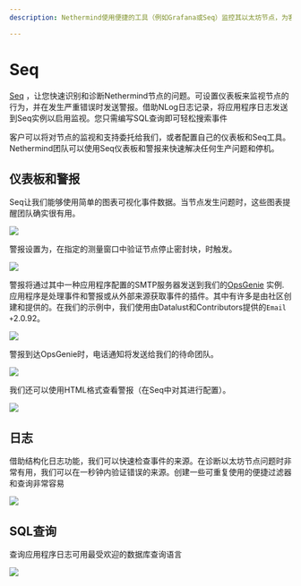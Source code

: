 ```yaml
---
description: Nethermind使用便捷的工具（例如Grafana或Seq）监控其以太坊节点，为客户提供支持

---
```


# Seq

[Seq](https://datalust.co/seq) ，让您快速识别和诊断Nethermind节点的问题。可设置仪表板来监视节点的行为，并在发生严重错误时发送警报。借助NLog日志记录，将应用程序日志发送到Seq实例以启用监视。您只需编写SQL查询即可轻松搜索事件

客户可以将对节点的监视和支持委托给我们，或者配置自己的仪表板和Seq工具。 Nethermind团队可以使用Seq仪表板和警报来快速解决任何生产问题和停机。

## 仪表板和警报

Seq让我们能够使用简单的图表可视化事件数据。当节点发生问题时，这些图表提醒团队确实很有用。

![](https://nethermind.readthedocs.io/en/latest/_images/seq-dashboard1.png)

警报设置为，在指定的测量窗口中验证节点停止密封块，时触发。

![](https://nethermind.readthedocs.io/en/latest/_images/seq-alerts.png)

警报将通过其中一种应用程序配置的SMTP服务器发送到我们的[OpsGenie](https://www.atlassian.com/software/opsgenie) 实例. 应用程序是处理事件和警报或从外部来源获取事件的插件。其中有许多是由社区创建和提供的。在我们的示例中，我们使用由Datalust和Contributors提供的`Email +`2.0.92。

![](https://nethermind.readthedocs.io/en/latest/_images/seq-email.png)

警报到达OpsGenie时，电话通知将发送给我们的待命团队。

![](https://nethermind.readthedocs.io/en/latest/_images/opsgenie.png)

我们还可以使用HTML格式查看警报（在Seq中对其进行配置）。

![](https://nethermind.readthedocs.io/en/latest/_images/alert-message.png)

## 日志

借助结构化日志功能，我们可以快速检查事件的来源。在诊断以太坊节点问题时非常有用，我们可以在一秒钟内验证错误的来源。创建一些可重复使用的便捷过滤器和查询非常容易

![](https://nethermind.readthedocs.io/en/latest/_images/seq-logs.png)

## SQL查询

查询应用程序日志可用最受欢迎的数据库查询语言

![](https://nethermind.readthedocs.io/en/latest/_images/seq-sql.png)

